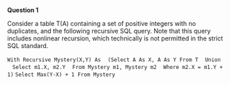 **Question 1**

Consider a table T(A) containing a set of positive integers with no duplicates, and the following recursive SQL query. Note that this query includes nonlinear recursion, which technically is not permitted in the strict SQL standard. 

 `With Recursive Mystery(X,Y) As`
 &nbsp;&nbsp;&nbsp;`(Select A As X, A As Y From T`
 &nbsp;&nbsp;&nbsp;`Union`
 &nbsp;&nbsp;&nbsp;`Select m1.X, m2.Y`
 &nbsp;&nbsp;&nbsp;`From Mystery m1, Mystery m2`
 &nbsp;&nbsp;&nbsp;`Where m2.X = m1.Y + 1)`
 `Select Max(Y-X) + 1 From Mystery`
